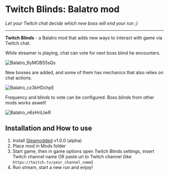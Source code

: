 # Twitch Blinds: Balatro mod
*Let your Twitch chat decide which new boss will end your run ;)*

---

**Twitch Blinds** - a Balatro mod that adds new ways to interact with game via Twitch chat.

While streamer is playing, chat can vote for next boss blind he encounters.

![Balatro_9yMOBS5sQs](https://github.com/user-attachments/assets/984c2ea7-8810-4c75-b920-59d08cc27c84)

New bosses are added, and some of them has mechanics that also relies on chat actions.

![Balatro_cz3bHDchpE](https://github.com/user-attachments/assets/164a7145-d59a-4c84-addf-96ae4286d701)

Frequency and blinds to vote can be configured. Boss blinds from other mods works aswell!

![Balatro_n6xHriLIwR](https://github.com/user-attachments/assets/6006146e-bc06-4291-a1da-8e019e37ad11)


## Installation and How to use
1. Install [Steamodded](https://github.com/Steamopollys/Steamodded) v1.0.0 (alpha)
2. Place mod in Mods folder
3. Start game, then in game options open Twitch Blinds settings, insert Twitch channel name OR paste url to Twitch channel (like `https://twitch.tv/your_channel_name`)
4. Run stream, start a new run and enjoy!
